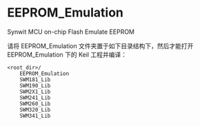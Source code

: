 # EEPROM_Emulation
Synwit MCU on-chip Flash Emulate EEPROM

请将 EEPROM_Emulation 文件夹置于如下目录结构下，然后才能打开 EEPROM_Emulation 下的 Keil 工程并编译：
```
<root_dir>/
	EEPROM_Emulation
	SWM181_Lib
	SWM190_Lib
	SWM2X1_Lib
	SWM241_Lib
	SWM260_Lib
	SWM320_Lib
	SWM341_Lib
```
